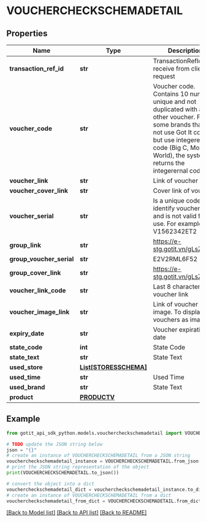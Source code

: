 # VOUCHERCHECKSCHEMADETAIL


## Properties

Name | Type | Description | Notes
------------ | ------------- | ------------- | -------------
**transaction_ref_id** | **str** | TransactionRefId receive from client request | [optional] 
**voucher_code** | **str** | Voucher code. Contains 10 numbers, unique and not duplicated with any other voucher. For some brands that do not use Got It code but use integerernal code (Big C, Mobile World), the system returns the integerernal code. | [optional] 
**voucher_link** | **str** | Link of voucher | [optional] 
**voucher_cover_link** | **str** | Cover link of voucher. | [optional] 
**voucher_serial** | **str** | Is a unique code to identify voucher link v and is not valid for use. For example: V1562342ET2 | [optional] 
**group_link** | **str** | https://e-stg.gotit.vn/gLsZaFRN | [optional] 
**group_voucher_serial** | **str** | E2V2RML6F52 | [optional] 
**group_cover_link** | **str** | https://e-stg.gotit.vn/gLsZaFRN | [optional] 
**voucher_link_code** | **str** | Last 8 characters of voucher link | [optional] 
**voucher_image_link** | **str** | Link of voucher image. To display vouchers as images | [optional] 
**expiry_date** | **str** | Voucher expiration date | [optional] 
**state_code** | **int** | State Code | [optional] 
**state_text** | **str** | State Text | [optional] 
**used_store** | [**List[STORESSCHEMA]**](STORESSCHEMA.md) |  | [optional] 
**used_time** | **str** | Used Time | [optional] 
**used_brand** | **str** | State Text | [optional] 
**product** | [**PRODUCTV**](PRODUCTV.md) |  | [optional] 

## Example

```python
from gotit_api_sdk_python.models.vouchercheckschemadetail import VOUCHERCHECKSCHEMADETAIL

# TODO update the JSON string below
json = "{}"
# create an instance of VOUCHERCHECKSCHEMADETAIL from a JSON string
vouchercheckschemadetail_instance = VOUCHERCHECKSCHEMADETAIL.from_json(json)
# print the JSON string representation of the object
print(VOUCHERCHECKSCHEMADETAIL.to_json())

# convert the object into a dict
vouchercheckschemadetail_dict = vouchercheckschemadetail_instance.to_dict()
# create an instance of VOUCHERCHECKSCHEMADETAIL from a dict
vouchercheckschemadetail_from_dict = VOUCHERCHECKSCHEMADETAIL.from_dict(vouchercheckschemadetail_dict)
```
[[Back to Model list]](../README.md#documentation-for-models) [[Back to API list]](../README.md#documentation-for-api-endpoints) [[Back to README]](../README.md)


